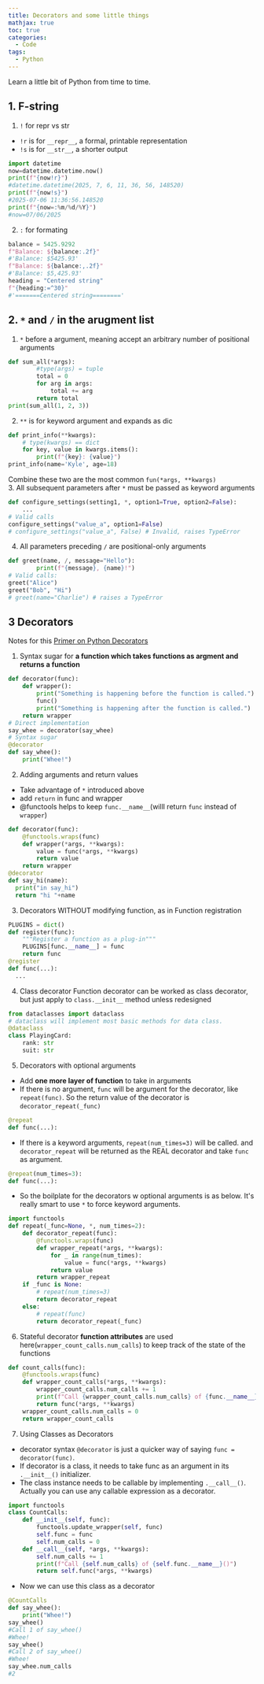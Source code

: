 ```yaml
---
title: Decorators and some little things
mathjax: true
toc: true
categories:
  - Code
tags:
  - Python
---
```


Learn a little bit of Python from time to time.

## 1. F-string
1. `!` for repr vs str
- `!r` is for `__repr__`, a formal, printable representation
- `!s` is for `__str__`, a shorter output
```python
import datetime
now=datetime.datetime.now()
print(f"{now!r}")
#datetime.datetime(2025, 7, 6, 11, 36, 56, 148520)
print(f"{now!s}")
#2025-07-06 11:36:56.148520
print(f"{now=:%m/%d/%Y}")
#now=07/06/2025
```
2. `:` for formating
```python
balance = 5425.9292
f"Balance: ${balance:.2f}"
#'Balance: $5425.93'
f"Balance: ${balance:,.2f}"
#'Balance: $5,425.93'
heading = "Centered string"
f"{heading:=^30}"
#'=======Centered string========'
```
## 2. `*` and `/` in the arugment list
1. `*` before a argument, meaning accept an arbitrary number of positional arguments
```python
def sum_all(*args):
        #type(args) = tuple
        total = 0
        for arg in args:
            total += arg
        return total
print(sum_all(1, 2, 3))
``` 
2. `**` is for keyword argument and expands as dic
```python
def print_info(**kwargs):
    # type(kwargs) == dict
    for key, value in kwargs.items():
        print(f"{key}: {value}")
print_info(name='Kyle', age=18)
```
Combine these two are the most common `fun(*args, **kwargs)`  
3. All subsequent parameters after `*` must be passed as keyword arguments
```python
def configure_settings(setting1, *, option1=True, option2=False):
    ...
# Valid calls    
configure_settings("value_a", option1=False)
# configure_settings("value_a", False) # Invalid, raises TypeError
```
4. All parameters preceding `/` are positional-only arguments
```python
def greet(name, /, message="Hello"):
        print(f"{message}, {name}!")
# Valid calls:
greet("Alice")
greet("Bob", "Hi")
# greet(name="Charlie") # raises a TypeError
```

## 3 Decorators
Notes for this [Primer on Python Decorators](https://realpython.com/primer-on-python-decorators)
1. Syntax sugar for **a function which takes functions as argment and returns a function**
```python
def decorator(func):
    def wrapper():
        print("Something is happening before the function is called.")
        func()
        print("Something is happening after the function is called.")
    return wrapper
# Direct implementation
say_whee = decorator(say_whee)
# Syntax sugar
@decorator
def say_whee():
    print("Whee!")
```
2. Adding arguments and return values
- Take advantage of `*` introduced above
- add `return` in func and wrapper
- @functools helps to keep `func.__name__`(willl return `func` instead of `wrapper`)
```python
def decorator(func):
    @functools.wraps(func)
    def wrapper(*args, **kwargs):
        value = func(*args, **kwargs)
        return value
    return wrapper
@decorator
def say_hi(name):
  print("in say_hi")
  return "hi "+name
```
3. Decorators WITHOUT modifying function, as in Function registration
```python
PLUGINS = dict()
def register(func):
    """Register a function as a plug-in"""
    PLUGINS[func.__name__] = func
    return func
@register
def func(...):
  ...
``` 
4. Class decorator
Function decorator can be worked as class decorator, but just apply to `class.__init__` method unless redesigned
```python
from dataclasses import dataclass
# dataclass will implement most basic methods for data class.
@dataclass
class PlayingCard:
    rank: str
    suit: str
```
5. Decorators with optional arguments
- Add **one more layer of function** to take in arguments
- If there is no argument, `func` will be argument for the decorator, like `repeat(func)`. So the return value of the decorator is `decorator_repeat(_func)`
```python
@repeat
def func(...):
```
- If there is a keyword arguments, `repeat(num_times=3)` will be called. and `decorator_repeat` will be returned as the REAL decorator and take `func` as argument.
```python
@repeat(num_times=3):
def func(...):
```
- So the boilplate for the decorators w optional arguments is as below. It's really smart to use `*` to force keyword arguments.
```python
import functools
def repeat(_func=None, *, num_times=2):
    def decorator_repeat(func):
        @functools.wraps(func)
        def wrapper_repeat(*args, **kwargs):
            for _ in range(num_times):
                value = func(*args, **kwargs)
            return value
        return wrapper_repeat
    if _func is None:
        # repeat(num_times=3)
        return decorator_repeat
    else:
        # repeat(func)
        return decorator_repeat(_func)
```
6. Stateful decorator
**function attributes** are used here(`wrapper_count_calls.num_calls`) to keep track of the state of the functions
```python
def count_calls(func):
    @functools.wraps(func)
    def wrapper_count_calls(*args, **kwargs):
        wrapper_count_calls.num_calls += 1
        print(f"Call {wrapper_count_calls.num_calls} of {func.__name__}()")
        return func(*args, **kwargs)
    wrapper_count_calls.num_calls = 0
    return wrapper_count_calls
```
7. Using Classes as Decorators
- decorator syntax `@decorator` is just a quicker way of saying `func = decorator(func)`. 
- If decorator is a class, it needs to take func as an argument in its `.__init__()` initializer. 
- The class instance needs to be callable by implementing `.__call__()`. Actually you can use any callable expression as a decorator.
```python
import functools
class CountCalls:
    def __init__(self, func):
        functools.update_wrapper(self, func)
        self.func = func
        self.num_calls = 0
    def __call__(self, *args, **kwargs):
        self.num_calls += 1
        print(f"Call {self.num_calls} of {self.func.__name__}()")
        return self.func(*args, **kwargs)
```
- Now we can use this class as a decorator
```python
@CountCalls
def say_whee():
    print("Whee!")
say_whee()
#Call 1 of say_whee()
#Whee!
say_whee()
#Call 2 of say_whee()
#Whee!
say_whee.num_calls
#2
```